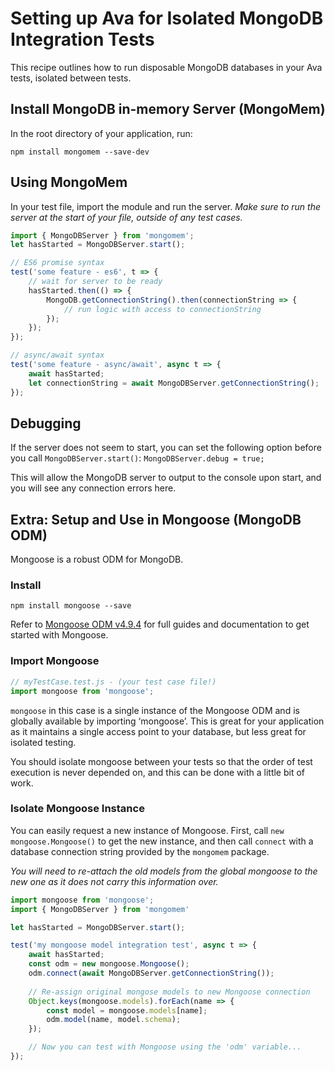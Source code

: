 # Setting up Ava for Isolated MongoDB Integration Tests

This recipe outlines how to run disposable MongoDB databases in your Ava tests, isolated between tests.

## Install MongoDB in-memory Server (MongoMem)
In the root directory of your application, run:

`npm install mongomem --save-dev`

## Using MongoMem
In your test file, import the module and run the server. 
*Make sure to run the server at the start of your file, outside of any test cases.*

```javascript
import { MongoDBServer } from 'mongomem';
let hasStarted = MongoDBServer.start();

// ES6 promise syntax
test('some feature - es6', t => {
	// wait for server to be ready
	hasStarted.then(() => {
		MongoDB.getConnectionString().then(connectionString => {
			// run logic with access to connectionString
		});
	});
});

// async/await syntax
test('some feature - async/await', async t => {
	await hasStarted;
	let connectionString = await MongoDBServer.getConnectionString();
});
```

## Debugging
If the server does not seem to start, you can set the following option before you call `MongoDBServer.start()`:
`MongoDBServer.debug = true;`

This will allow the MongoDB server to output to the console upon start, and you will see any connection errors here. 

## Extra: Setup and Use in Mongoose (MongoDB ODM)
Mongoose is a robust ODM for MongoDB.

### Install
`npm install mongoose --save`

Refer to [Mongoose ODM v4.9.4](http://mongoosejs.com/index.html) for full guides and documentation to get started with Mongoose.

### Import Mongoose

```javascript
// myTestCase.test.js - (your test case file!)
import mongoose from 'mongoose';
```

`mongoose` in this case is a single instance of the Mongoose ODM and is globally available by importing ‘mongoose’. This is great for your application as it maintains a single access point to your database, but less great for isolated testing. 

You should isolate mongoose between your tests so that the order of test execution is never depended on, and this can be done with a little bit of work.

### Isolate Mongoose Instance

You can easily request a new instance of Mongoose.
First, call `new mongoose.Mongoose()` to get the new instance, and then call `connect` with a database connection string provided by the `mongomem` package.

*You will need to re-attach the old models from the global mongoose to the new one as it does not carry this information over.*

```javascript
import mongoose from 'mongoose';
import { MongoDBServer } from 'mongomem'

let hasStarted = MongoDBServer.start();

test('my mongoose model integration test', async t => {
	await hasStarted;
	const odm = new mongoose.Mongoose();
	odm.connect(await MongoDBServer.getConnectionString());
	
	// Re-assign original mongose models to new Mongoose connection
	Object.keys(mongoose.models).forEach(name => {
		const model = mongoose.models[name];
		odm.model(name, model.schema);
	});

	// Now you can test with Mongoose using the 'odm' variable...
});
```

